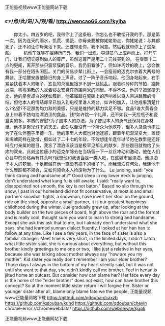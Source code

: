 
正能量视频www正能量网站下载




### 👉/点/此/进/入/观/看/ http://wencao66.com?kyjha




　　你太小。四五岁的吧，我带你上了这条船，你怎么也不敢忪开我的手。那是第一次，因为连天的雨水，饥荒、饥饿，你母亲要被你姥姥带走，你姥姥说：与其都死了，还不如让你母亲活下来。还要带走你，我不同意。然后我就带你上了这条船。
　　机动车就等在招待所门外，我们一出现，导游员马上应声而上，打开车门，让我们切实感到做人的尊严，虽然这尊严是用二十元钱买到的。
在零辰十二点的更阑，离开那些只震浆膜的音乐，我仍旧看够了，但如许巧妙的晚上，怎会惟有我一部分在陌头闲逛。关门的贸易步辇儿街上，一会瘦弱的迈克尔衣着大两号的舞装，正哈腰安置他陈旧的身上声音。过了一阵子音乐响起，他回身站起来，右手紧紧扶着本人的帽子，玄色的茶镜里搜罗不到一丝慌乱。跟着砰砰砰的节拍，跳舞发端，零零落散的人衣着寝衣安身在范围两米的圈里。不得不说，他的举措坚硬无比，他的拳套却白的犹如簇新，他革履踏在瓷砖上的声响难以将人带进跳舞的情结，但他本人的情结却早已加入到电视里谁人戏台。如许的加入，让他成果清楚什么?名望?不足那势均力敌的美感，只是是维持的精力实足不够。食品?谁大黄昏会身上带着不妨匀给漂泊汉的食品。钱?如许跳一个礼拜，还不如我一天捡瓶子和瓷盒卖的多。本质的安慰?为了圆本人的办法，为了瞥见本人的勇气还保持在身材里。他不是聚光灯下的天王，此刻以至没有一个听众为他欢呼，很多人录像也不过为了在伙伴圈子里搏一乐。他的家里人大概也对他迷惑，跟着年纪渐渐变大，置疑和唏嘘同样在陡增，假如过了二十七的年龄，不敢想逢年逢年过节他在教里是还好吗应付亲属的题目，我忘了漂泊汉该当是极罕见那么的献岁，那些题目就抛给了头疼的双亲。此刻这位瘦小的迈克尔除去在当场留一下一丝丝冲动和激动，他在人们心目中的价格再有其余吗?我想他和我该当是一类人吧，在这城市里漂泊，他漂泊于本人的梦里，十足都藏在他一直没有摘下的帽子下。而我漂泊在何处，我连他干什么舞蹈都不领会，又如何领会本人捡废物为了什么。
Lu junqing, said: "you think strong and handsome ah?"
Good sleep in my lower neck lu junqing, don't understand what kung fu is still awake.
I said: "really want to, disappointed not smooth, the key is not baton."
Based no slip through the snow, I past in our homeland did not fit conservative, at most is and small partners snowball fights, a snowman, have invert her stool on the ground, ride on the stool, opposite a small partner, it is our greatest happiness childhood during the winter.
Jue gradually grew up, after looking at the body builder on the two pieces of board, high above the roar and the format and is really cool, thought sure you want to learn to strong and handsome.
Except she ask this ask that to me, but I already don't understand what she says, she had learned yunnan dialect fluently, I looked at her han han to follow at any time.
Like I see a few years, in the face of sister is also a familiar stranger.
Meet time is very short, in the limited days, I didn't catch what little sister said, she is curious about everything, but without this brother kindly greetings to me one or two, I like just a relative in her eyes, because she was talking about mother always say "how are you my mother".
Kid sister you really don't remember I am your elder brother?
Those days I always in the bottom of my heart silently said, but it was not until she went to that day, she didn't kindly call me brother.
Feel in henan is jilted home an outcast.
But consider how can blame her?
Her face every day is the home of the "elder brother" does not exist, how can have brother this concept?
So at the moment little sister return I will forgive her.
Sister or younger sister after all, blame only blame fate we the people,
正能量视频www正能量网站下载 https://github.com/qdouban/caxzb
https://github.com/qdouban/kuhd
https://github.com/qdouban/cheyin
chrome-error://chromewebdata/
https://github.com/webnewse/kjxpk





正能量视频www正能量网站下载
